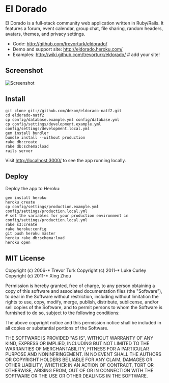 El Dorado
=========

El Dorado is a full-stack community web application written in Ruby/Rails.
It features a forum, event calendar, group chat, file sharing, random headers,
avatars, themes, and privacy settings.

- Code: <http://github.com/trevorturk/eldorado/>
- Demo and support site: <http://eldorado.heroku.com/>
- Examples: <http://wiki.github.com/trevorturk/eldorado/> # add your site!


Screenshot
----------

![Screenshot](http://s3.amazonaws.com/trevorturk/eldorado.png)


Install
----------

    git clone git://github.com/dekom/eldorado-natf2.git
    cd eldorado-natf2
    cp config/database.example.yml config/database.yml
    cp config/settings/development.example.yml config/settings/development.local.yml
    gem install bundler
    bundle install --without production
    rake db:create
    rake db:schema:load
    rails server

Visit <http://localhost:3000/> to see the app running locally.


Deploy
------

Deploy the app to Heroku:

    gem install heroku
    heroku create
    cp config/settings/production.example.yml config/settings/production.local.yml
    # set the variables for your production environment in config/settings/production.local.yml
    rake s3:create
    rake heroku:config
    git push heroku master
    heroku rake db:schema:load
    heroku open


MIT License
-----------

Copyright (c) 2006-* Trevor Turk
Copyright (c) 2011-* Luke Curley
Copyright (c) 2011-* Xing Zhou

Permission is hereby granted, free of charge, to any person
obtaining a copy of this software and associated documentation
files (the "Software"), to deal in the Software without
restriction, including without limitation the rights to use,
copy, modify, merge, publish, distribute, sublicense, and/or sell
copies of the Software, and to permit persons to whom the
Software is furnished to do so, subject to the following
conditions:

The above copyright notice and this permission notice shall be
included in all copies or substantial portions of the Software.

THE SOFTWARE IS PROVIDED "AS IS", WITHOUT WARRANTY OF ANY KIND,
EXPRESS OR IMPLIED, INCLUDING BUT NOT LIMITED TO THE WARRANTIES
OF MERCHANTABILITY, FITNESS FOR A PARTICULAR PURPOSE AND
NONINFRINGEMENT. IN NO EVENT SHALL THE AUTHORS OR COPYRIGHT
HOLDERS BE LIABLE FOR ANY CLAIM, DAMAGES OR OTHER LIABILITY,
WHETHER IN AN ACTION OF CONTRACT, TORT OR OTHERWISE, ARISING
FROM, OUT OF OR IN CONNECTION WITH THE SOFTWARE OR THE USE OR
OTHER DEALINGS IN THE SOFTWARE.
